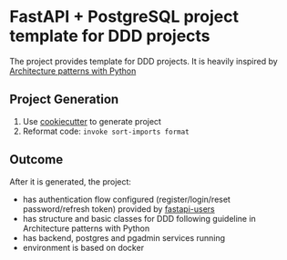 # FastAPI + PostgreSQL project template for DDD projects

The project provides template for DDD projects. It is heavily inspired by [Architecture patterns with Python](https://www.cosmicpython.com/)

## Project Generation

1. Use [cookiecutter](https://github.com/cookiecutter/cookiecutter) to generate project
2. Reformat code: `invoke sort-imports format`

## Outcome

After it is generated, the project:
* has authentication flow configured (register/login/reset password/refresh token) provided by [fastapi-users](https://github.com/frankie567/fastapi-users)
* has structure and basic classes for DDD following guideline in Architecture patterns with Python
* has backend, postgres and pgadmin services running
* environment is based on docker
